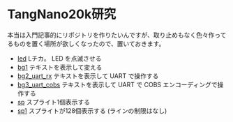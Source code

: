 # TangNano20k研究

本当は入門記事的にリポジトリを作りたいんですが、取り止めもなく色々作ってるものを置く場所が欲しくなったので、置いておきます。

- [led](led) Lチカ。 LED を点滅させる
- [bg1](bg1) テキストを表示して変える
- [bg2_uart_rx](bg2_uart_rx) テキストを表示して UART で操作する
- [bg3_uart_cobs](bg3_uart_cobs) テキストを表示して UART で COBS エンコーディングで操作する
- [sp](sp) スプライト1個表示する
- [sp1](sp1) スプライトが128個表示する (ラインの制限はなし)
